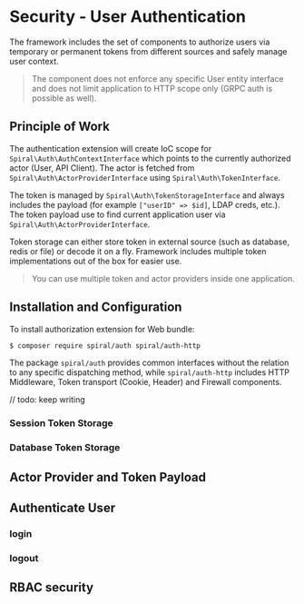 # Security - User Authentication
The framework includes the set of components to authorize users via temporary or permanent tokens from different
sources and safely manage user context.

> The component does not enforce any specific User entity interface and does not limit application to HTTP scope only 
> (GRPC auth is possible as well).

## Principle of Work
The authentication extension will create IoC scope for `Spiral\Auth\AuthContextInterface` which points to the currently authorized actor 
(User, API Client). The actor is fetched from `Spiral\Auth\ActorProviderInterface` using `Spiral\Auth\TokenInterface`.

The token is managed by `Spiral\Auth\TokenStorageInterface` and always includes the payload (for example `["userID" => $id]`, LDAP creds, etc.). 
The token payload use to find current application user via `Spiral\Auth\ActorProviderInterface`.

Token storage can either store token in external source (such as database, redis or file) or decode it on a fly. Framework
includes multiple token implementations out of the box for easier use. 

> You can use multiple token and actor providers inside one application.

## Installation and Configuration
To install authorization extension for Web bundle:

```bash
$ composer require spiral/auth spiral/auth-http
```

The package `spiral/auth` provides common interfaces without the relation to any specific dispatching method, while
`spiral/auth-http` includes HTTP Middleware, Token transport (Cookie, Header) and Firewall components.

// todo: keep writing

### Session Token Storage

### Database Token Storage

## Actor Provider and Token Payload

## Authenticate User

### login

### logout

## RBAC security

